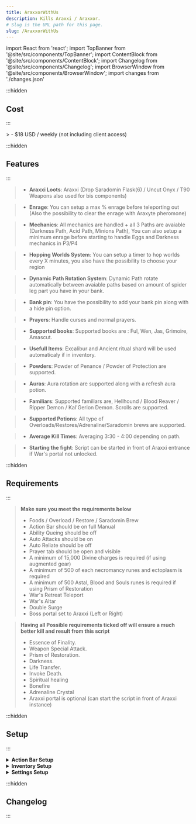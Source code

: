 ```yaml
---
title: AraxxorWithUs
description: Kills Araxxi / Araxxor.
# Slug is the URL path for this page.
slug: /AraxxorWithUs
---
```


import React from 'react';
import TopBanner from '@site/src/components/TopBanner';
import ContentBlock from '@site/src/components/ContentBlock';
import Changelog from '@site/src/components/Changelog';
import BrowserWindow from '@site/src/components/BrowserWindow';
import changes from './changes.json'

<TopBanner title="AraxxorWithUs" version="v1.0" author="BotWithUs" skill="Necromancy">
</TopBanner>

:::hidden

## Cost

:::

<ContentBlock title="Cost">
> - $18 USD / weekly (not including client access)
</ContentBlock>

:::hidden

## Features

:::

<ContentBlock title="Features">

> - **Araxxi Loots**: Araxxi (Drop Saradomin Flask(6) / Uncut Onyx / T90 Weapons also used for bis components)

> - **Enrage**: You can setup a max % enrage before teleporting out (Also the possibility to clear the enrage with Araxyte pheromone)

> - **Mechanics**: All mechanics are handled + all 3 Paths are avaiable (Darkness Path, Acid Path, Minions Path), You can also setup a minimum enrage before starting to handle Eggs and Darkness mechanics in P3/P4

> - **Hopping Worlds System**: You can setup a timer to hop worlds every X minutes, you also have the possibility to choose your region

> - **Dynamic Path Rotation System**: Dynamic Path rotate automatically between avaiable paths based on amount of spider leg part you have in your bank.

> - **Bank pin**: You have the possibility to add your bank pin along with a hide pin option.

> - **Prayers**: Handle curses and normal prayers.

> - **Supported books**: Supported books are : Ful, Wen, Jas, Grimoire, Amascut.

> - **Usefull Items**: Excalibur and Ancient ritual shard will be used automaticaly if in inventory.

> - **Powders**: Powder of Penance / Powder of Protection are supported.

> - **Auras**: Aura rotation are supported along with a refresh aura potion.

> - **Familiars**: Supported familiars are, Hellhound / Blood Reaver / Ripper Demon / Kal'Gerion Demon. Scrolls are supported.

> - **Supported Potions**: All type of Overloads/Restores/Adrenaline/Saradomin brews are supported.

> - **Average Kill Times**: Averaging 3:30 - 4:00 depending on path.

> - **Starting the fight**: Script can be started in front of Araxxi entrance if War's portal not unlocked.

</ContentBlock>

:::hidden

## Requirements

:::
<ContentBlock title="Requirements">

> **Make sure you meet the requirements below**
> - Foods / Overload / Restore / Saradomin Brew
> - Action Bar should be on full Manual
> - Ability Queing should be off
> - Auto Attacks should be on
> - Auto Reliate should be off
> - Prayer tab should be open and visible
> - A minimum of 15,000 Divine charges is required (if using augmented gear)
> - A minimum of 500 of each necromancy runes and ectoplasm is required
> - A minimum of 500 Astal, Blood and Souls runes is required if using Prism of Restoration
> - War's Retreat Teleport
> - War's Altar
> - Double Surge
> - Boss portal set to Araxxi (Left or Right)
</ContentBlock>
<ContentBlock title="Optional Requirements">


> **Having all Possible requirements ticked off will ensure a much better kill and result from this script**
> - Essence of Finality.
> - Weapon Special Attack.
> - Prism of Restoration.
> - Darkness.
> - Life Transfer.
> - Invoke Death.
> - Spiritual healing
> - Bonefire
> - Adrenaline Crystal
> - Araxxi portal is optional (can start the script in front of Araxxi instance)

</ContentBlock>
:::hidden

## Setup

:::
<ContentBlock title="Setup">

<details>
<summary><strong>Action Bar Setup</strong></summary>

![Action Bar](ActionBar.png)

> - Please make sure all mandatory abilities are on your bar.
> - Please make sure all optional abilities if options are checked.

</details>

<details>
<summary><strong>Inventory Setup</strong></summary>

> **Two types of Setups, Low cost and a more exepensive one**

![Gear ](GearT95.png) ![Preset Example](Inventory.png)
![Gear T90](GreatT90.png) ![Preset Example](LowCostInventory.png)

> *Make sure your preset contains the following...*
> - Any Overload potion.
> - Any Antipoison potion.
> - Saradomin Brews and Food.
> - Restores potions.
> - Necromancy runes, in your inventory or in your Nexus

</details>

<details>
<summary><strong>Settings Setup</strong></summary>

> **General Settings**

![General Settings](GeneralSettings.png)

> **Equipment Settings**

![Equipment Settings](EquipmentSettings.png)

> **Spells And Prayers Settings**

![Spells And Prayers Settings](SpellsAndPrayersSettings.png)

> **Araxxi Settings**
> - I recommand handling Eggs and Darkness mechanics in P3/P4 at 150% if T90 or 200% if T95
> - If you want to camp 300% enrage set the enrage above 300%

![Araxxi Settings](AraxxiSettings.png)


</details>





</ContentBlock>

:::hidden

## Changelog

:::

<Changelog changes={changes}>

</Changelog>
